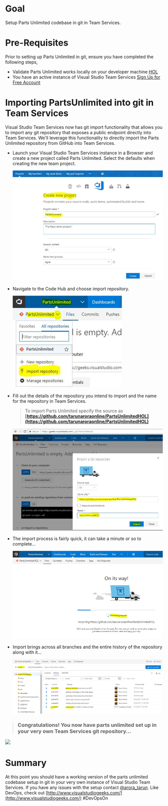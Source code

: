 # Goal
Setup Parts Unlimited codebase in git in Team Services.

# Pre-Requisites
Prior to setting up Parts Unlimited in git, ensure you have completed the following steps, 
+ Validate Parts Unlimited works locally on your developer machine [HOL](../01_HOL_PartsUnlimited_PreReq-WorkingEnvironment/README.MD)
+ You have an active instance of Visual Studio Team Services [Sign Up for Free Account](https://www.visualstudio.com/team-services/)

# Importing PartsUnlimited into git in Team Services
Visual Studio Team Services now has git import functionality that allows you to import any git repository that exposes a public endpoint directly into Team Services. We'll leverage this functionality to directly import the Parts Unlimited repository from GitHub into Team Services. 
+  Launch your Visual Studio Team Services instance in a Browser and create a new project called Parts Unlimited. Select the defaults when creating the new team project. 

   ![Create New Project In Team Services](./media/CreateNewProjectInTeamServices.JPG)
+ Navigate to the Code Hub and choose import repository. 

  ![Import Repository](./media/ContextMenuImportRepository.JPG) 
+ Fill out the details of the repository you intend to import and the name for the repository in Team Services. 

  > To import Parts Unlimited specify the source as **[https://github.com/tarunaroraonline/PartsUnlimitedHOL](https://github.com/tarunaroraonline/PartsUnlimitedHOL)**  

  ![Team Services Import Git Dialogue](./media/TeamServicesImportGitDialogue.JPG)
  
+ The import process is fairly quick, it can take a minute or so to complete... 

  ![Import Team Services Processing](./media/TeamServicesImportGitProcessing.JPG)

+ Import brings across all branches and the entire history of the repository along with it...

  ![Git Import is Successful](./media/GitImportIsSuccessful.JPG)

> ### Congratulations! You now have parts unlimited set up in your very own Team Services git repository... 
![](https://media.giphy.com/media/YTbZzCkRQCEJa/giphy.gif)

 # Summary 
At this point you should have a working version of the parts unlimited codebase setup in git in your very own instance of Visual Studio Team Services. If you have any issues with the setup contact [@arora_tarun](https://twitter.com/arora_tarun). Like DevOps, check out [http://www.visualstudiogeeks.com/](http://www.visualstudiogeeks.com/) #DevOpsOn 

